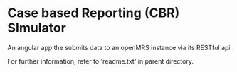 # Case based Reporting (CBR) SImulator
An angular app the submits data to an openMRS instance via its RESTful api

For further information, refer to 'readme.txt' in parent directory.



